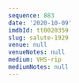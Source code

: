 ```yaml
---
sequence: 883
date: '2020-10-09'
imdbId: tt0020359
slug: salute-1929
venue: null
venueNotes: null
medium: VHS-rip
mediumNotes: null
---
```


